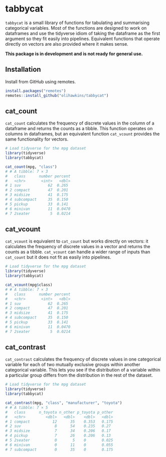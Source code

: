 # tabbycat

`tabbycat` is a small library of functions for tabulating and summarising categorical variables. Most of the functions are designed to work on dataframes and use the tidyverse idiom of taking the dataframe as the first argument so they fit easily into pipelines. Equivalent functions that operate directly on vectors are also provided where it makes sense.

**This package is in development and is not ready for general use.**

## Installation

Install from GitHub using remotes.

``` r
install.packages("remotes")
remotes::install_github("olihawkins/tabbycat")
```

## cat_count

`cat_count` calculates the frequency of discrete values in the column of a dataframe and returns the counts as a tibble. This function operates on columns in dataframes, but an equivalent function `cat_vcount` provides the same functionality for vectors.

``` r
# Load tidyverse for the mpg dataset
library(tidyverse) 
library(tabbycat)

cat_count(mpg, "class")
# # A tibble: 7 × 3
#   class      number percent
#   <chr>       <int>   <dbl>
# 1 suv            62  0.265 
# 2 compact        47  0.201 
# 3 midsize        41  0.175 
# 4 subcompact     35  0.150 
# 5 pickup         33  0.141 
# 6 minivan        11  0.0470
# 7 2seater         5  0.0214
```

## cat_vcount

`cat_vcount` is equivalent to `cat_count` but works directly on vectors: it calculates the frequency of discrete values in a vector and returns the counts as a tibble. `cat_vcount` can handle a wider range of inputs than `cat_count` but it does not fit as easily into pipelines.

``` r
# Load tidyverse for the mpg dataset
library(tidyverse) 
library(tabbycat)

cat_vcount(mpg$class)
# # A tibble: 7 × 3
#   class      number percent
#   <chr>       <int>   <dbl>
# 1 suv            62  0.265 
# 2 compact        47  0.201 
# 3 midsize        41  0.175 
# 4 subcompact     35  0.150 
# 5 pickup         33  0.141 
# 6 minivan        11  0.0470
# 7 2seater         5  0.0214
```

## cat_contrast

`cat_contrast` calculates the frequency of discrete values in one categorical variable for each of two mutually exclusive groups within another categorical variable. This lets you see if the distribution of a variable within a particular group differs from the distribution in the rest of the dataset.

``` r
# Load tidyverse for the mpg dataset
library(tidyverse)
library(tabbycat)

cat_contrast(mpg, "class", "manufacturer", "toyota")
# # A tibble: 7 × 5
#   class      n_toyota n_other p_toyota p_other
#   <chr>         <dbl>   <dbl>    <dbl>   <dbl>
# 1 compact          12      35    0.353   0.175
# 2 suv               8      54    0.235   0.27 
# 3 midsize           7      34    0.206   0.17 
# 4 pickup            7      26    0.206   0.13 
# 5 2seater           0       5    0       0.025
# 6 minivan           0      11    0       0.055
# 7 subcompact        0      35    0       0.175
```




